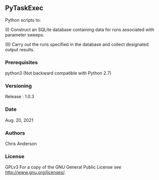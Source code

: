 ## PyTaskExec
Python scripts to:

(I)  Construct an SQLite database containing data for runs associated with parameter sweeps.
 
(II) Carry out the runs specified in the database and collect designated output results. 
 
### Prerequisites
python3 (Not backward compatible with Python 2.7)
### Versioning
Release : 1.0.3
### Date 
Aug. 20, 2021 
### Authors
Chris Anderson
### License
GPLv3  For a copy of the GNU General Public License see <http://www.gnu.org/licenses/>.
 


